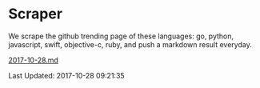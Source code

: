 # Scraper

We scrape the github trending page of these languages: go, python, javascript, swift, objective-c, ruby, and push a markdown result everyday.

[2017-10-28.md](https://github.com/henson/Scraper/blob/master/2017-10-28.md)

Last Updated: 2017-10-28 09:21:35